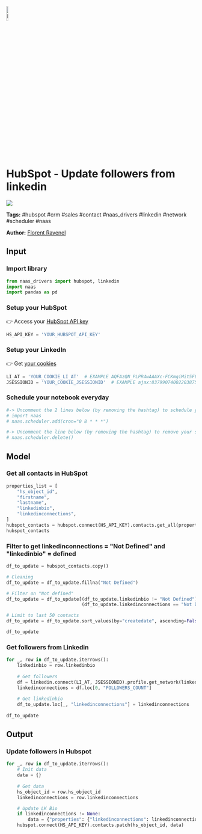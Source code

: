 <img width="10%" alt="Naas" src="https://landen.imgix.net/jtci2pxwjczr/assets/5ice39g4.png?w=160"/>

# HubSpot - Update followers from linkedin
<a href="https://app.naas.ai/user-redirect/naas/downloader?url=https://raw.githubusercontent.com/jupyter-naas/awesome-notebooks/master/HubSpot/HubSpot_Update_followers_from_linkedin.ipynb" target="_parent"><img src="https://naasai-public.s3.eu-west-3.amazonaws.com/open_in_naas.svg"/></a>

**Tags:** #hubspot #crm #sales #contact #naas_drivers #linkedin #network #scheduler #naas

**Author:** [Florent Ravenel](https://www.linkedin.com/in/florent-ravenel/)

## Input

### Import library


```python
from naas_drivers import hubspot, linkedin
import naas
import pandas as pd
```

### Setup your HubSpot
👉 Access your [HubSpot API key](https://knowledge.hubspot.com/integrations/how-do-i-get-my-hubspot-api-key)


```python
HS_API_KEY = 'YOUR_HUBSPOT_API_KEY'
```

### Setup your LinkedIn
👉 Get <a href='https://www.notion.so/LinkedIn-driver-Get-your-cookies-d20a8e7e508e42af8a5b52e33f3dba75'>your cookies</a>


```python
LI_AT = 'YOUR_COOKIE_LI_AT'  # EXAMPLE AQFAzQN_PLPR4wAAAXc-FCKmgiMit5FLdY1af3-2
JSESSIONID = 'YOUR_COOKIE_JSESSIONID'  # EXAMPLE ajax:8379907400220387585
```

### Schedule your notebook everyday


```python
#-> Uncomment the 2 lines below (by removing the hashtag) to schedule your job everyday at 8:00 AM (NB: you can choose the time of your scheduling bot)
# import naas
# naas.scheduler.add(cron="0 8 * * *")

#-> Uncomment the line below (by removing the hashtag) to remove your scheduler
# naas.scheduler.delete()
```

## Model

### Get all contacts in HubSpot


```python
properties_list = [
    "hs_object_id",
    "firstname",
    "lastname",
    "linkedinbio",
    "linkedinconnections",
]
hubspot_contacts = hubspot.connect(HS_API_KEY).contacts.get_all(properties_list)
hubspot_contacts
```

### Filter to get linkedinconnections = "Not Defined" and "linkedinbio" = defined


```python
df_to_update = hubspot_contacts.copy()

# Cleaning
df_to_update = df_to_update.fillna("Not Defined")

# Filter on "Not defined"
df_to_update = df_to_update[(df_to_update.linkedinbio != "Not Defined") &
                            (df_to_update.linkedinconnections == "Not Defined")]

# Limit to last 50 contacts
df_to_update = df_to_update.sort_values(by="createdate", ascending=False)[:50].reset_index(drop=True)

df_to_update
```

### Get followers from Linkedin


```python
for _, row in df_to_update.iterrows():
    linkedinbio = row.linkedinbio
    
    # Get followers
    df = linkedin.connect(LI_AT, JSESSIONID).profile.get_network(linkedinbio)
    linkedinconnections = df.loc[0, "FOLLOWERS_COUNT"]
        
    # Get linkedinbio
    df_to_update.loc[_, "linkedinconnections"] = linkedinconnections
    
df_to_update
```

## Output

### Update followers in Hubspot


```python
for _, row in df_to_update.iterrows():
    # Init data
    data = {}
    
    # Get data
    hs_object_id = row.hs_object_id
    linkedinconnections = row.linkedinconnections

    # Update LK Bio
    if linkedinconnections != None:
        data = {"properties": {"linkedinconnections": linkedinconnections}}
    hubspot.connect(HS_API_KEY).contacts.patch(hs_object_id, data)
```
